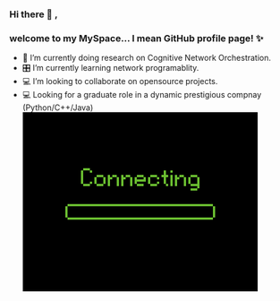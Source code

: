 ### Hi there 👋 , 

### welcome to my MySpace... I mean GitHub profile page! ✨
<!--
**seekasra/seekasra** is a ✨ _special_ ✨ repository because its `README.md` (this file) appears on your GitHub profile.
-->
- 🔭 I’m currently doing research on Cognitive Network Orchestration.
- 🎛 I’m currently learning network programablity.
- 💻 I’m looking to collaborate on opensource projects.
- 💻 Looking for a graduate role in a dynamic prestigious compnay (Python/C++/Java)
![gif](https://github.com/seekasra/seekasra/blob/main/209661.gif)
